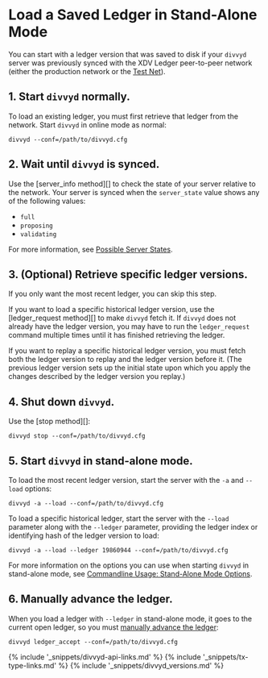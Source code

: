 # Load a Saved Ledger in Stand-Alone Mode

You can start with a ledger version that was saved to disk if your `divvyd` server was previously synced with the XDV Ledger peer-to-peer network (either the production network or the [Test Net](parallel-networks.html)).

## 1. Start `divvyd` normally.

To load an existing ledger, you must first retrieve that ledger from the network. Start `divvyd` in online mode as normal:

```
divvyd --conf=/path/to/divvyd.cfg
```

## 2. Wait until `divvyd` is synced.

Use the [server_info method][] to check the state of your server relative to the network. Your server is synced when the `server_state` value shows any of the following values:

* `full`
* `proposing`
* `validating`

For more information, see [Possible Server States](divvyd-server-states.html).

## 3. (Optional) Retrieve specific ledger versions.

If you only want the most recent ledger, you can skip this step.

If you want to load a specific historical ledger version, use the [ledger_request method][] to make `divvyd` fetch it. If `divvyd` does not already have the ledger version, you may have to run the `ledger_request` command multiple times until it has finished retrieving the ledger.

If you want to replay a specific historical ledger version, you must fetch both the ledger version to replay and the ledger version before it. (The previous ledger version sets up the initial state upon which you apply the changes described by the ledger version you replay.)

## 4. Shut down `divvyd`.

Use the [stop method][]:

```
divvyd stop --conf=/path/to/divvyd.cfg
```

## 5. Start `divvyd` in stand-alone mode.

To load the most recent ledger version, start the server with the `-a` and `--load` options:

```
divvyd -a --load --conf=/path/to/divvyd.cfg
```

To load a specific historical ledger, start the server with the `--load` parameter along with the `--ledger` parameter, providing the ledger index or identifying hash of the ledger version to load:

```
divvyd -a --load --ledger 19860944 --conf=/path/to/divvyd.cfg
```

For more information on the options you can use when starting `divvyd` in stand-alone mode, see [Commandline Usage: Stand-Alone Mode Options](commandline-usage.html#stand-alone-mode-options).

## 6. Manually advance the ledger.

When you load a ledger with `--ledger` in stand-alone mode, it goes to the current open ledger, so you must [manually advance the ledger](advance-the-ledger-in-stand-alone-mode.html):

```
divvyd ledger_accept --conf=/path/to/divvyd.cfg
```

<!--{# common link defs #}-->
{% include '_snippets/divvyd-api-links.md' %}
{% include '_snippets/tx-type-links.md' %}
{% include '_snippets/divvyd_versions.md' %}
